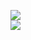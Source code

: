 [![](https://img.shields.io/badge/Made%20With-Github%20Spray-lightgrey.svg?style=for-the-badge&logo=github)](https://github.com/Annihil/github-spray#6705)  
[![](https://i.imgur.com/2DrTn0Z.gif)](https://github.com/Annihil/github-spray)